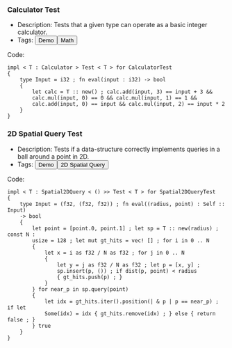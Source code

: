 
### Calculator Test

- Description: Tests that a given type can operate as a basic integer calculator.
- Tags: <button>Demo</button><button>Math</button>

Code:
```
impl < T : Calculator > Test < T > for CalculatorTest
{
    type Input = i32 ; fn eval(input : i32) -> bool
    {
        let calc = T :: new() ; calc.add(input, 3) == input + 3 &&
        calc.mul(input, 0) == 0 && calc.mul(input, 1) == 1 &&
        calc.add(input, 0) == input && calc.mul(input, 2) == input * 2
    }
}
```

### 2D Spatial Query Test

- Description: Tests if a data-structure correctly implements queries in a ball around a point in 2D.
- Tags: <button>Demo</button><button>2D Spatial Query</button>

Code:
```
impl < T : Spatial2DQuery < () >> Test < T > for Spatial2DQueryTest
{
    type Input = (f32, (f32, f32)) ; fn eval((radius, point) : Self :: Input)
    -> bool
    {
        let point = [point.0, point.1] ; let sp = T :: new(radius) ; const N :
        usize = 128 ; let mut gt_hits = vec! [] ; for i in 0 .. N
        {
            let x = i as f32 / N as f32 ; for j in 0 .. N
            {
                let y = j as f32 / N as f32 ; let p = [x, y] ;
                sp.insert(p, ()) ; if dist(p, point) < radius
                { gt_hits.push(p) ; }
            }
        } for near_p in sp.query(point)
        {
            let idx = gt_hits.iter().position(| & p | p == near_p) ; if let
            Some(idx) = idx { gt_hits.remove(idx) ; } else { return false ; }
        } true
    }
}
```
